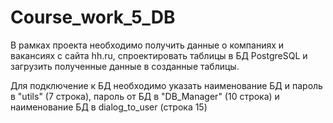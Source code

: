 # Course_work_5_DB
В рамках проекта необходимо получить данные о компаниях и вакансиях с сайта hh.ru, 
спроектировать таблицы в БД PostgreSQL и загрузить полученные данные в созданные таблицы.

Для подключение к БД необходимо указать наименование БД и пароль в "utils" (7 строка),
пароль от БД в "DB_Manager" (10 строка) 
и наименование БД в dialog_to_user (строка 15)
